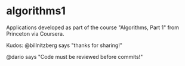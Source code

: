 algorithms1
===========

Applications developed as part of the course "Algorithms, Part 1" from Princeton via Coursera.

Kudos:
@billnitzberg says "thanks for sharing!"

@dario says "Code must be reviewed before commits!"
